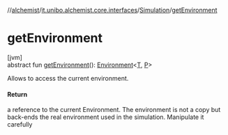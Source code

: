 //[alchemist](../../../index.md)/[it.unibo.alchemist.core.interfaces](../index.md)/[Simulation](index.md)/[getEnvironment](get-environment.md)

# getEnvironment

[jvm]\
abstract fun [getEnvironment](get-environment.md)(): [Environment](../../it.unibo.alchemist.model.interfaces/-environment/index.md)<[T](../../it.unibo.alchemist.model.interfaces/-action/index.md), [P](../../it.unibo.alchemist.model.interfaces/-layer/index.md)>

Allows to access the current environment.

#### Return

a reference to the current Environment. The environment is not a copy but back-ends the real environment used in the simulation. Manipulate it carefully
